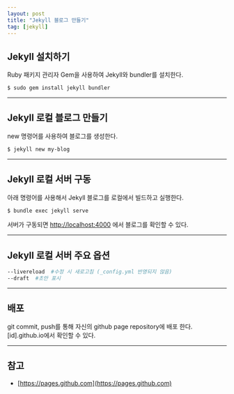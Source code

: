 ```yaml
---
layout: post
title: "Jekyll 블로그 만들기"
tag: [jekyll]
---
```


## Jekyll 설치하기
Ruby 패키지 관리자 Gem을 사용하여 Jekyll와 bundler를 설치한다.
~~~bash
$ sudo gem install jekyll bundler
~~~

---

## Jekyll 로컬 블로그 만들기
new 명령어를 사용하여 블로그를 생성한다.
~~~bash
$ jekyll new my-blog
~~~

---

## Jekyll 로컬 서버 구동
아래 명령어를 사용해서 Jekyll 블로그를 로컬에서 빌드하고 실행한다.
~~~bash
$ bundle exec jekyll serve
~~~
서버가 구동되면 [http://localhost:4000](http://localhost:4000) 에서 블로그를 확인할 수 있다.

---

## Jekyll 로컬 서버 주요 옵션
~~~bash
--livereload  #수정 시 새로고침 (_config.yml 반영되지 않음)
--draft  #초안 표시
~~~

---

## 배포
git commit, push를 통해 자신의 github page repository에 배포 한다.  
[id].github.io에서 확인할 수 있다.

---

## 참고
* [https://pages.github.com](https://pages.github.com)